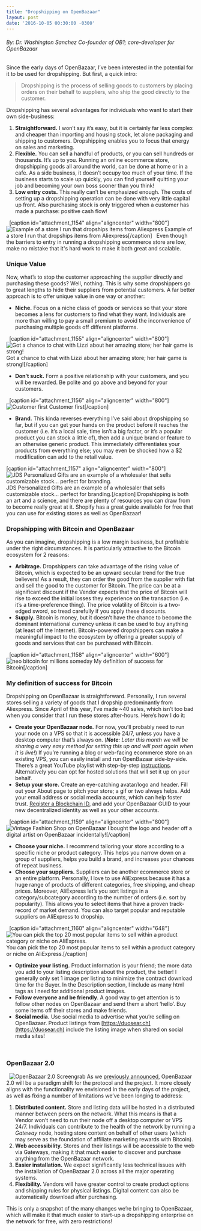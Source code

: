 ```yaml
---
title: "Dropshipping on OpenBazaar" 
layout: post
date: '2016-10-05 00:30:00 -0300'
---
```

        
###### By: Dr. Washington Sanchez Co-founder of OB1; core-developer for OpenBazaar

Since the early days of OpenBazaar, I’ve been interested in the potential for it to be used for dropshipping. But first, a quick intro:

> Dropshipping is the process of selling goods to customers by placing orders on their behalf to suppliers, who ship the good directly to the customer.

Dropshipping has several advantages for individuals who want to start their own side-business:

1.  **Straightforward.** I won’t say it’s easy, but it is certainly far less complex and cheaper than importing and housing stock, let alone packaging and shipping to customers. Dropshipping enables you to focus that energy on sales and marketing.
2.  **Flexible.** You can sell a handful of products, or you can sell hundreds or thousands. It’s up to you. Running an online ecommerce store, dropshipping goods all around the world, can be done at home or in a cafe. As a side business, it doesn’t occupy too much of your time. If the business starts to scale up quickly, you can find yourself quitting your job and becoming your own boss sooner than you think!
3.  **Low entry costs.** This really can’t be emphasized enough. The costs of setting up a dropshipping operation can be done with very little capital up front. Also purchasing stock is only triggered when a customer has made a purchase: positive cash flow!

  \[caption id="attachment_1154" align="aligncenter" width="800"\]![Example of a store I run that dropships items from Aliexpress](CMOS-the-store.png) Example of a store I run that dropships items from Aliexpress\[/caption\]   Even though the barriers to entry in running a dropshipping ecommerce store are low, make no mistake that it's hard work to make it both great and scalable.

### Unique Value

Now, what’s to stop the customer approaching the supplier directly and purchasing these goods? Well, nothing. This is why some dropshippers go to great lengths to hide their suppliers from potential customers. A far better approach is to offer unique value in one way or another:

*   **Niche.** Focus on a niche class of goods or services so that your store becomes a lens for customers to find what they want. Individuals are more than willing to pay a small premium to avoid the inconvenience of purchasing multiple goods off different platforms.

  \[caption id="attachment_1155" align="aligncenter" width="800"\]![Got a chance to chat with Lizzi about her amazing store; her hair game is strong!](Lizzis-Lox-Hair-Extensions.png) Got a chance to chat with Lizzi about her amazing store; her hair game is strong!\[/caption\]  

*   **Don’t suck.** Form a positive relationship with your customers, and you will be rewarded. Be polite and go above and beyond for your customers.

  \[caption id="attachment_1156" align="aligncenter" width="800"\]![Customer first](Few-Understand-The-Power.png) Customer first\[/caption\]  

*   **Brand.** This kinda reverses everything I’ve said about dropshipping so far, but if you can get your hands on the product before it reaches the customer (i.e. it’s a local sale, time isn’t a big factor, or it’s a popular product you can stock a little of), then add a unique brand or feature to an otherwise generic product. This immediately differentiates your products from everything else; you may even be shocked how a $2 modification can add to the retail value.

\[caption id="attachment_1157" align="aligncenter" width="800"\]![JDS Personalized Gifts are an example of a wholesaler that sells customizable stock… perfect for branding.](JDS-Personalized-Gifts.jpg) JDS Personalized Gifts are an example of a wholesaler that sells customizable stock… perfect for branding.\[/caption\] Dropshipping is both an art and a science, and there are plenty of resources you can draw from to become really great at it. Shopify has a great guide available for free that you can use for existing stores as well as OpenBazaar!

### Dropshipping with Bitcoin and OpenBazaar

As you can imagine, dropshipping is a low margin business, but profitable under the right circumstances. It is particularly attractive to the Bitcoin ecosystem for 2 reasons:

*   **Arbitrage.** Dropshippers can take advantage of the rising value of Bitcoin, which is expected to be an upward secular trend for the true believers! As a result, they can order the good from the supplier with fiat and sell the good to the customer for Bitcoin. The price can be at a significant discount if the Vendor expects that the price of Bitcoin will rise to exceed the initial losses they experience on the transaction (i.e. it’s a time-preference thing). The price volatility of Bitcoin is a two-edged sword, so tread carefully if you apply these discounts.
*   **Supply.** Bitcoin is money, but it doesn’t have the chance to become the dominant international currency unless it can be used to buy anything (at least off the Internet). Bitcoin-powered dropshippers can make a meaningful impact to the ecosystem by offering a greater supply of goods and services that can be purchased with Bitcoin.

  \[caption id="attachment_1158" align="aligncenter" width="600"\]![neo bitcoin for millions someday](neo-bitcoin-for-millions-someday.jpg) My definition of success for Bitcoin\[/caption\]  

### My definition of success for Bitcoin

Dropshipping on OpenBazaar is straightforward. Personally, I run several stores selling a variety of goods that I dropship predominantly from Aliexpress. Since April of this year, I’ve made ~40 sales, which isn’t too bad when you consider that I run these stores after-hours. Here’s how I do it:

*   **Create your OpenBazaar node.** For now, you’ll probably need to run your node on a VPS so that it is accessible 24/7, unless you have a desktop computer that’s always on. (_**Note**: Later this month we will be sharing a very easy method for setting this up and will post again when it is live!_) If you’re running a blog or web-facing ecommerce store on an existing VPS, you can easily install and run OpenBazaar side-by-side. There’s a great YouTube playlist with step-by-step [instructions](https://www.youtube.com/playlist?list=PLGV14pE6I8Rcad8-E5ov3zBRTMtJm-8OI). Alternatively you can opt for hosted solutions that will set it up on your behalf.
*   **Setup your store.** Create an eye-catching avatar/logo and header. Fill out your About page to pitch your store; a gif or two always helps. Add your email address or social media accounts, which can help foster trust. [Register a Blockchain ID](https://onename.com/), and add your OpenBazaar GUID to your new decentralized identity as well as your other accounts.

  \[caption id="attachment_1159" align="aligncenter" width="800"\]![Vintage Fashion Shop on OpenBazaar](Vintage-Fashion.png) I bought the logo and header off a digital artist on OpenBazaar incidentally!\[/caption\]  

*   **Choose your niche.** I recommend tailoring your store according to a specific niche or product category. This helps you narrow down on a group of suppliers, helps you build a brand, and increases your chances of repeat business.
*   **Choose your suppliers.** Suppliers can be another ecommerce store or an entire platform. Personally, I love to use AliExpress because it has a huge range of products of different categories, free shipping, and cheap prices. Moreover, AliExpress let’s you sort listings in a category/subcategory according to the number of orders (i.e. sort by popularity). This allows you to select items that have a proven track-record of market demand. You can also target popular and reputable suppliers on AliExpress to dropship.

  \[caption id="attachment_1160" align="aligncenter" width="648"\]![You can pick the top 20 most popular items to sell within a product category or niche on AliExpress.](Aliexpress-776x1024.png) You can pick the top 20 most popular items to sell within a product category or niche on AliExpress.\[/caption\]  

*   **Optimize your listing.** Product information is your friend; the more data you add to your listing description about the product, the better! I generally only set 1 image per listing to minimize the contract download time for the Buyer. In the Description section, I include as many html  tags as I need for additional product images.
*   **Follow everyone and be friendly**. A good way to get attention is to follow other nodes on OpenBazaar and send them a short ‘hello’. Buy some items off their stores and make friends.
*   **Social media.** Use social media to advertise what you’re selling on OpenBazaar. Product listings from [https://duosear.ch](https://duosear.ch) include the listing image when shared on social media sites!

 

### OpenBazaar 2.0

  ![OpenBazaar 2.0 Screengrab](OpenBazaar-2.0-Screengrab.png) As we [previously announced](https://medium.com/@therealopenbazaar/openbazaar-2-0-p2p-trade-takes-the-next-step-4d75b7f23ec8#.wgza39w2x), OpenBazaar 2.0 will be a paradigm shift for the protocol and the project. It more closely aligns with the functionality we envisioned in the early days of the project, as well as fixing a number of limitations we’ve been longing to address:

1.  **Distributed content.** Store and listing data will be hosted in a distributed manner between peers on the network. What this means is that a Vendor won’t need to run their node off a desktop computer or VPS 24/7. Individuals can contribute to the health of the network by running a _Gateway_ node, hosting store content on behalf of other users (which may serve as the foundation of affiliate marketing rewards with Bitcoin).
2.  **Web accessibility.** Stores and their listings will be accessible to the web via Gateways, making it that much easier to discover and purchase anything from the OpenBazaar network.
3.  **Easier installation.** We expect significantly less technical issues with the installation of OpenBazaar 2.0 across all the major operating systems.
4.  **Flexibility.** Vendors will have greater control to create product options and shipping rules for physical listings. Digital content can also be automatically download after purchasing.

This is only a snapshot of the many changes we’re bringing to OpenBazaar, which will make it that much easier to start-up a dropshipping enterprise on the network for free, with zero restrictions!